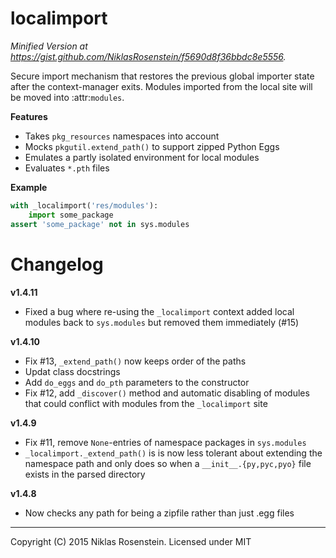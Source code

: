 # localimport

*Minified Version at https://gist.github.com/NiklasRosenstein/f5690d8f36bbdc8e5556.*

Secure import mechanism that restores the previous global importer
state after the context-manager exits. Modules imported from the local
site will be moved into :attr:`modules`.

__Features__

* Takes `pkg_resources` namespaces into account
* Mocks `pkgutil.extend_path()` to support zipped Python Eggs
* Emulates a partly isolated environment for local modules
* Evaluates `*.pth` files

__Example__

```python
with _localimport('res/modules'):
    import some_package
assert 'some_package' not in sys.modules
```

# Changelog

__v1.4.11__

* Fixed a bug where re-using the `_localimport` context added local modules
  back to `sys.modules` but removed them immediately (#15)

__v1.4.10__

* Fix #13, `_extend_path()` now keeps order of the paths
* Updat class docstrings
* Add `do_eggs` and `do_pth` parameters to the constructor
* Fix #12, add `_discover()` method and automatic disabling of modules
  that could conflict with modules from the `_localimport` site

__v1.4.9__

* Fix #11, remove `None`-entries of namespace packages in `sys.modules`
* `_localimport._extend_path()` is is now less tolerant about extending
  the namespace path and only does so when a `__init__.{py,pyc,pyo}` file
  exists in the parsed directory

__v1.4.8__

* Now checks any path for being a zipfile rather than just .egg files

----

Copyright (C) 2015 Niklas Rosenstein. Licensed under MIT
